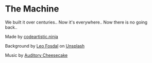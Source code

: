 The Machine
===========
We built it over centuries.. Now it's everywhere.. Now there is no going back..

Made by [codeartistic.ninja](http://the.codeartistic.ninja/)

Background by [Leo Fosdal](https://unsplash.com/photos/TgWWeaTAXCM?utm_source=unsplash&utm_medium=referral&utm_content=creditCopyText) on [Unsplash](https://unsplash.com/?utm_source=unsplash&utm_medium=referral&utm_content=creditCopyText)

Music by [Auditory Cheesecake](https://soundcloud.com/auditory_cheesecake)